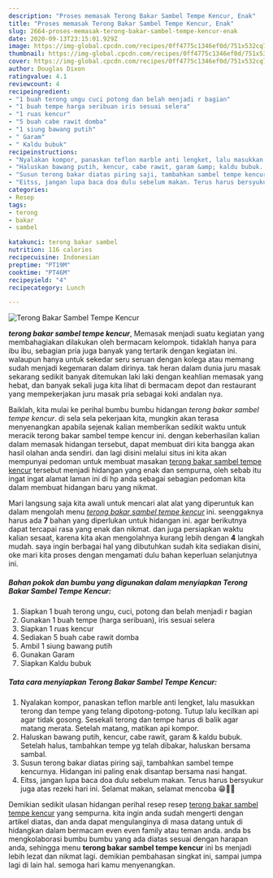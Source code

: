 ```yaml
---
description: "Proses memasak Terong Bakar Sambel Tempe Kencur, Enak"
title: "Proses memasak Terong Bakar Sambel Tempe Kencur, Enak"
slug: 2664-proses-memasak-terong-bakar-sambel-tempe-kencur-enak
date: 2020-09-13T23:15:01.929Z
image: https://img-global.cpcdn.com/recipes/0ff4775c1346ef0d/751x532cq70/terong-bakar-sambel-tempe-kencur-foto-resep-utama.jpg
thumbnail: https://img-global.cpcdn.com/recipes/0ff4775c1346ef0d/751x532cq70/terong-bakar-sambel-tempe-kencur-foto-resep-utama.jpg
cover: https://img-global.cpcdn.com/recipes/0ff4775c1346ef0d/751x532cq70/terong-bakar-sambel-tempe-kencur-foto-resep-utama.jpg
author: Douglas Dixon
ratingvalue: 4.1
reviewcount: 4
recipeingredient:
- "1 buah terong ungu cuci potong dan belah menjadi r bagian"
- "1 buah tempe harga seribuan iris sesuai selera"
- "1 ruas kencur"
- "5 buah cabe rawit domba"
- "1 siung bawang putih"
- " Garam"
- " Kaldu bubuk"
recipeinstructions:
- "Nyalakan kompor, panaskan teflon marble anti lengket, lalu masukkan terong dan tempe yang telang dipotong-potong. Tutup lalu kecilkan api agar tidak gosong. Sesekali terong dan tempe harus di balik agar matang merata. Setelah matang, matikan api kompor."
- "Haluskan bawang putih, kencur, cabe rawit, garam &amp; kaldu bubuk. Setelah halus, tambahkan tempe yg telah dibakar, haluskan bersama sambal."
- "Susun terong bakar diatas piring saji, tambahkan sambel tempe kencurnya. Hidangan ini paling enak disantap bersama nasi hangat."
- "Eitss, jangan lupa baca doa dulu sebelum makan. Terus harus bersyukur juga atas rezeki hari ini. Selamat makan, selamat mencoba 😁🤗💕"
categories:
- Resep
tags:
- terong
- bakar
- sambel

katakunci: terong bakar sambel 
nutrition: 116 calories
recipecuisine: Indonesian
preptime: "PT19M"
cooktime: "PT46M"
recipeyield: "4"
recipecategory: Lunch

---
```



![Terong Bakar Sambel Tempe Kencur](https://img-global.cpcdn.com/recipes/0ff4775c1346ef0d/751x532cq70/terong-bakar-sambel-tempe-kencur-foto-resep-utama.jpg)

<b><i>terong bakar sambel tempe kencur</i></b>, Memasak menjadi suatu kegiatan yang membahagiakan dilakukan oleh bermacam kelompok. tidaklah hanya para ibu ibu, sebagian pria juga banyak yang tertarik dengan kegiatan ini. walaupun hanya untuk sekedar seru seruan dengan kolega atau memang sudah menjadi kegemaran dalam dirinya. tak heran dalam dunia juru masak sekarang sedikit banyak ditemukan laki laki dengan keahlian memasak yang hebat, dan banyak sekali juga kita lihat di bermacam depot dan restaurant yang mempekerjakan juru masak pria sebagai koki andalan nya.



Baiklah, kita mulai ke perihal bumbu bumbu hidangan <i>terong bakar sambel tempe kencur</i>. di sela sela pekerjaan kita, mungkin akan terasa menyenangkan apabila sejenak kalian memberikan sedikit waktu untuk meracik terong bakar sambel tempe kencur ini. dengan keberhasilan kalian dalam memasak hidangan tersebut, dapat membuat diri kita bangga akan hasil olahan anda sendiri. dan lagi disini melalui situs ini kita akan mempunyai pedoman untuk membuat masakan <u>terong bakar sambel tempe kencur</u> tersebut menjadi hidangan yang enak dan sempurna, oleh sebab itu ingat ingat alamat laman ini di hp anda sebagai sebagian pedoman kita dalam membuat hidangan baru yang nikmat.


Mari langsung saja kita awali untuk mencari alat alat yang diperuntuk kan dalam mengolah menu <u><i>terong bakar sambel tempe kencur</i></u> ini. seenggaknya harus ada <b>7</b> bahan yang diperlukan untuk hidangan ini. agar berikutnya dapat tercapai rasa yang enak dan nikmat. dan juga persiapkan waktu kalian sesaat, karena kita akan mengolahnya kurang lebih dengan <b>4</b> langkah mudah. saya ingin berbagai hal yang dibutuhkan sudah kita sediakan disini, oke mari kita proses dengan mengamati dulu bahan keperluan selanjutnya ini.

<!--inarticleads1-->

##### Bahan pokok dan bumbu yang digunakan dalam menyiapkan Terong Bakar Sambel Tempe Kencur:

1. Siapkan 1 buah terong ungu, cuci, potong dan belah menjadi r bagian
1. Gunakan 1 buah tempe (harga seribuan), iris sesuai selera
1. Siapkan 1 ruas kencur
1. Sediakan 5 buah cabe rawit domba
1. Ambil 1 siung bawang putih
1. Gunakan  Garam
1. Siapkan  Kaldu bubuk




<!--inarticleads2-->

##### Tata cara menyiapkan Terong Bakar Sambel Tempe Kencur:

1. Nyalakan kompor, panaskan teflon marble anti lengket, lalu masukkan terong dan tempe yang telang dipotong-potong. Tutup lalu kecilkan api agar tidak gosong. Sesekali terong dan tempe harus di balik agar matang merata. Setelah matang, matikan api kompor.
1. Haluskan bawang putih, kencur, cabe rawit, garam &amp; kaldu bubuk. Setelah halus, tambahkan tempe yg telah dibakar, haluskan bersama sambal.
1. Susun terong bakar diatas piring saji, tambahkan sambel tempe kencurnya. Hidangan ini paling enak disantap bersama nasi hangat.
1. Eitss, jangan lupa baca doa dulu sebelum makan. Terus harus bersyukur juga atas rezeki hari ini. Selamat makan, selamat mencoba 😁🤗💕




Demikian sedikit ulasan hidangan perihal resep resep <u>terong bakar sambel tempe kencur</u> yang sempurna. kita ingin anda sudah mengerti dengan artikel diatas, dan anda dapat mengulanginya di masa datang untuk di hidangkan dalam bermacam even even family atau teman anda. anda bs mengkolaborasi bumbu bumbu yang ada diatas sesuai dengan harapan anda, sehingga menu <b>terong bakar sambel tempe kencur</b> ini bs menjadi lebih lezat dan nikmat lagi. demikian pembahasan singkat ini, sampai jumpa lagi di lain hal. semoga hari kamu menyenangkan.
